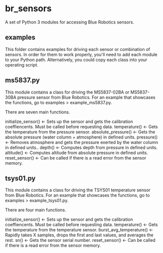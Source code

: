 # br_sensors
A set of Python 3 modules for accessing Blue Robotics sensors.


## examples
This folder contains examples for driving each sensor or combination of sensors.
In order for them to work properly, you'll need to add each module to your Python path.
Alternatively, you could copy each class into your operating script.

## ms5837.py
This module contains a class for driving the MS5837-02BA or MS5837-30BA pressure sensor from Blue Robotics.
For an example that showcases the functions, go to examples > example_ms5837.py.

There are seven main functions.

initialize_sensor() <- Sets up the sensor and gets the calibration coeffiencents. Must be called before requesting data.
temperature() <- Gets the temperature from the pressure sensor.
absolute_pressure() <- Gets the absolute pressure (water column + atmosphere) in defined units.
pressure() <- Removes atmosphere and gets the pressure exerted by the water column in defined units..
depth() <- Computes depth from pressure in defined units.
altitude() <- Computes altitude from absolute pressure in defined units.
reset_sensor() <- Can be called if there is a read error from the sensor memory.



## tsys01.py
This module contains a class for driving the TSYS01 temperature sensor from Blue Robotics.
For an example that showcases the functions, go to examples > example_tsys01.py.

There are four main functions.

initialize_sensor() <- Sets up the sensor and gets the calibration coeffiencents. Must be called before requesting data.
temperature() <- Gets the temperature from the temperature sensor.
burst_avg_temperature() <- Rapidly takes X samples, drops the first and last values, and averages the rest.
sn() <- Gets the sensor serial number.
reset_sensor() <- Can be called if there is a read error from the sensor memory.